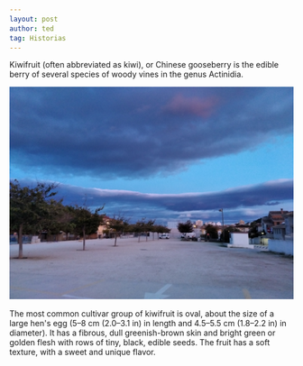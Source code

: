 ```yaml
---
layout: post
author: ted
tag: Historias
---
```

Kiwifruit (often abbreviated as kiwi), or Chinese gooseberry is the edible
berry of several species of woody vines in the genus Actinidia.

<img src="/assets/images/test.jpg" class="img-fluid" alt="works"/>

The most common cultivar group of kiwifruit is oval, about the size of a large
hen's egg (5–8 cm (2.0–3.1 in) in length and 4.5–5.5 cm (1.8–2.2 in) in
diameter). It has a fibrous, dull greenish-brown skin and bright green or
golden flesh with rows of tiny, black, edible seeds. The fruit has a soft
texture, with a sweet and unique flavor.
